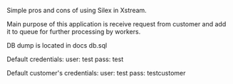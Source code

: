 Simple pros and cons of using Silex in Xstream.

Main purpose of this application is receive request from customer and add it to queue for further processing by workers.

DB dump is located in docs db.sql

Default credentials:
user: test
pass: test

Default customer's credentials:
user: test
pass: testcustomer